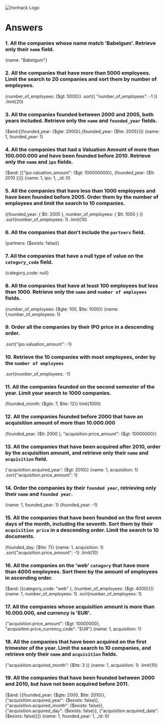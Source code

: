 ![Ironhack Logo](https://i.imgur.com/1QgrNNw.png)

# Answers

### 1. All the companies whose name match 'Babelgum'. Retrieve only their `name` field.

{name: "Babelgum"}

### 2. All the companies that have more than 5000 employees. Limit the search to 20 companies and sort them by **number of employees**.

{number_of_employees: {$gt: 5000}}
.sort({ "number_of_employees": -1 })
.limit(20)

### 3. All the companies founded between 2000 and 2005, both years included. Retrieve only the `name` and `founded_year` fields.

{$and:[{founded_year: {$gte: 2000}},{founded_year: {$lte: 2005}}]}
{name: 1, founded_year: 1}

### 4. All the companies that had a Valuation Amount of more than 100.000.000 and have been founded before 2010. Retrieve only the `name` and `ipo` fields.

{$and: [{"ipo.valuation_amount": {$gt: 100000000}},
{founded_year: {$lt: 2010 }}]}
{name: 1, ipo: 1, _id: 0}

### 5. All the companies that have less than 1000 employees and have been founded before 2005. Order them by the number of employees and limit the search to 10 companies.

({founded_year: { $lt: 2005 }, number_of_employees: { $lt: 1000 }
})
.sort{number_of_employees: 1}
.limit(10)

### 6. All the companies that don't include the `partners` field.

{partners: {$exists: false}}

### 7. All the companies that have a null type of value on the `category_code` field.

{category_code: null}

### 8. All the companies that have at least 100 employees but less than 1000. Retrieve only the `name` and `number of employees` fields.

{number_of_employees: {$gte: 100, $lte: 1000}}
{name: 1,number_of_employees: 1}

### 9. Order all the companies by their IPO price in a descending order.

.sort{"ipo.valuation_amount": -1}

### 10. Retrieve the 10 companies with most employees, order by the `number of employees`

.sort{number_of_employees: -1}

### 11. All the companies founded on the second semester of the year. Limit your search to 1000 companies.

{founded_month: {$gte: 7, $lte: 12}}
limit(1000)

### 12. All the companies founded before 2000 that have an acquisition amount of more than 10.000.000

{founded_year: {$lt: 2000 }, "acquisition.price_amount": {$gt: 10000000}}

### 13. All the companies that have been acquired after 2010, order by the acquisition amount, and retrieve only their `name` and `acquisition` field.

{'acquisition.acquired_year': {$gt: 2010}}
{name: 1, acquisition: 1}
.sort{"acquisition.price_amount": 1}


### 14. Order the companies by their `founded year`, retrieving only their `name` and `founded year`.

{name: 1, founded_year: 1}
{founded_year: -1}

### 15. All the companies that have been founded on the first seven days of the month, including the seventh. Sort them by their `acquisition price` in a descending order. Limit the search to 10 documents.

{founded_day: {$lte: 7}}
{name: 1, acquisition: 1}
.sort{"acquisition.price_amount": -1}
.limit(10)

### 16. All the companies on the 'web' `category` that have more than 4000 employees. Sort them by the amount of employees in ascending order.

{$and: [{category_code: "web" }, {number_of_employees: {$gt: 4000}}]}
{name: 1, number_of_employees: 1}
.sort{number_of_employees: 1}

### 17. All the companies whose acquisition amount is more than 10.000.000, and currency is 'EUR'.

{"acquisition.price_amount": {$gt: 10000000}, "acquisition.price_currency_code": "EUR"}
 {name: 1, acquisition: 1}

### 18. All the companies that have been acquired on the first trimester of the year. Limit the search to 10 companies, and retrieve only their `name` and `acquisition` fields.

{"acquisition.acquired_month": {$lte: 3 }}
{name: 1, acquisition: 1}
.limit(10)

### 19. All the companies that have been founded between 2000 and 2010, but have not been acquired before 2011.

{$and: [{founded_year: {$gte: 2000, $lte: 2010}},
      {"acquisition.acquired_year": {$exists: false}},
      {"acquisition.acquired_month": {$exists: false}},
      {"acquisition.acquired_day": {$exists: false}},
      {"acquisition.acquired_date": {$exists: false}}]}
{name: 1, founded_year: 1, _id: 0}